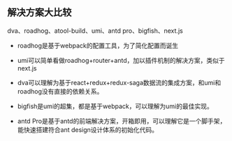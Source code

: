 ## 解决方案大比较

dva、roadhog、atool-build、umi、antd pro、bigfish、next.js

* roadhog是基于webpack的配置工具，为了简化配置而诞生

* umi可以简单看做roadhog+router+antd，加以插件机制的解决方案，类似于next.js

* dva可以理解为基于react+redux+redux-saga数据流的集成方案，和umi和roadhog没有直接的依赖关系。

* bigfish是umi的超集，都是基于webpack，可以理解为umi的最佳实现。

* antd Pro是基于antd的前端解决方案，开箱即用，可以理解它是一个脚手架，能快速搭建符合ant design设计体系的初始化代码。
